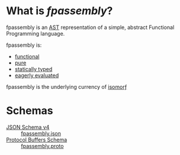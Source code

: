 # What is *fpassembly*?
fpassembly is an [AST](https://en.wikipedia.org/wiki/Abstract_syntax_tree) representation of a simple, abstract Functional Programming language.

fpassembly is:
* [functional](https://en.wikipedia.org/wiki/Functional_programming)
* [pure](https://en.wikipedia.org/wiki/Purely_functional_programming)
* [statically typed](https://en.wikipedia.org/wiki/Type_system#Static_type_checking)
* [eagerly evaluated](https://en.wikipedia.org/wiki/Eager_evaluation)

fpassembly is the underlying currency of [isomorƒ](https://isomorf.io)

# Schemas
<dl>
  <dt>
    <a href="http://json-schema.org/">JSON Schema v4</a>
  </dt>
  <dd>
    <a href="https://fpassembly.org/schemas/v1/json/fpassembly.json">fpassembly.json</a>
  </dd>
  <dt>
    <a href="https://developers.google.com/protocol-buffers/">Protocol Buffers Schema</a>
  </dt>
  <dd>
    <a href="https://fpassembly.org/schemas/v1/protobuf/fpassembly.proto">fpassembly.proto</a>
  </dd>
</dl>

<!---
# [Visualization](https://fpassembly.org/visual.html)
<iframe src="https://fpassembly.org/visual.html" frameborder="0" width="100%" height="640"></iframe>
--->

